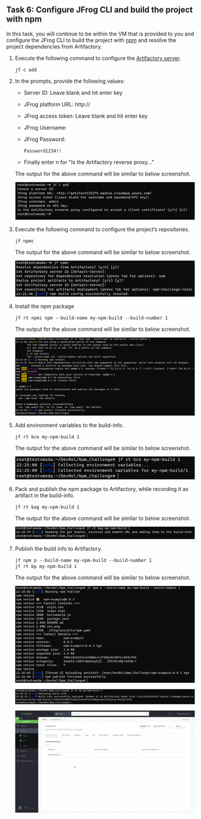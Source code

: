 ## Task 6: Configure JFrog CLI and build the project with npm

In this task, you will continue to be within the VM that is provided to you and configure the JFrog CLI to build the project with [npm](https://www.jfrog.com/confluence/display/CLI/CLI+for+JFrog+Artifactory#CLIforJFrogArtifactory-BuildingNpmPackagesUsingtheNpmClient) and resolve the project dependencies from Artifactory.


1. Execute the following command to configure the [Artifactory server](https://www.jfrog.com/confluence/display/CLI/CLI+for+JFrog+Artifactory#CLIforJFrogArtifactory-Configuration).
  
    ```
    jf c add
    ```

1. In the prompts, provide the following values:

   * Server ID: Leave blank and hit enter key

   * JFrog platform URL: http://<inject key="Fqdn" enableCopy="true" />

   * JFrog access token: Leave blank and hit enter key

   * JFrog Username: <inject key="JFrog Portal Username"></inject>

   * JFrog Password: 
     ```
     Password1234!!
     ```

   * Finally enter n for "Is the Artifactory reverse proxy..."

    The output for the above command will be similar to below screenshot.
    
    ![](image/task6step-jfcadd.png)

1. Execute the following command to configure the project’s repositories.
    
    ```
    jf npmc
    ```
    The output for the above command will be similar to below screenshot.
    
    ![](image/task6step-jfnpmc.png)

1. Install the npm package
  
    ```
    jf rt npmi npm --build-name my-npm-build --build-number 1
    ```
    The output for the above command will be similar to below screenshot.
    
    ![](image/task6step-jfnpmi.png)

1. Add environment variables to the build-info.
  
    ```
    jf rt bce my-npm-build 1
    ```
    The output for the above command will be similar to below screenshot.
    
    ![](image/task6step-jfrtbc.png)
  
1. Pack and publish the npm package to Artifactory, while recording it as artifact in the build-info.
  
    ```
    jf rt bag my-npm-build 1
    ```
    The output for the above command will be similar to below screenshot.
    
    ![](image/task6step-jfrtbag.png)

1. Publish the build info to Artifactory.
  
    ```
    jf npm p --build-name my-npm-build --build-number 1
    jf rt bp my-npm-build 1
    ```
    The output for the above command will be similar to below screenshot.
    
    ![](image/task6step-jfnpmp.png)
    
    ![](image/task6step-jfrtbp.png)
   
   ![](image/screenshot8.webp)
